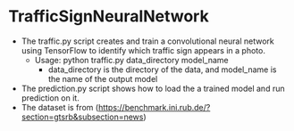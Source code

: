 # TrafficSignNeuralNetwork
  - The traffic.py script creates and train a convolutional neural network using TensorFlow to identify which traffic sign appears in a photo.
    - Usage: python traffic.py data_directory model_name
      - data_directory is the directory of the data, and model_name is the name of the output model
  - The prediction.py script shows how to load the a trained model and run prediction on it.
  - The dataset is from (https://benchmark.ini.rub.de/?section=gtsrb&subsection=news) 
